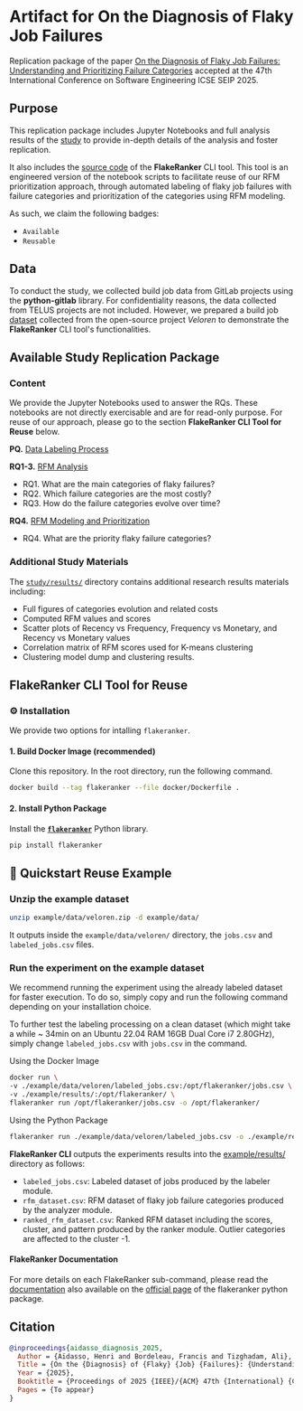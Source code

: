 # Artifact for On the Diagnosis of Flaky Job Failures

Replication package of the paper [On the Diagnosis of Flaky Job Failures:
Understanding and Prioritizing Failure Categories](./PAPER.pdf) accepted at the 47th International Conference on Software Engineering ICSE SEIP 2025.

## Purpose

This replication package includes Jupyter Notebooks and full analysis results of the [study](./study/) to provide in-depth details of the analysis and foster replication.

It also includes the [source code](./src/flakeranker/) of the **FlakeRanker** CLI tool. This tool is an engineered version of the notebook scripts to facilitate reuse of our RFM prioritization approach, through automated labeling of flaky job failures with failure categories and prioritization of the categories using RFM modeling.

As such, we claim the following badges:

- `Available`
- `Reusable`

## Data

To conduct the study, we collected build job data from GitLab projects using the **python-gitlab** library. For confidentiality reasons, the data collected from TELUS projects are not included. However, we prepared a build job [dataset](./example/data/) collected from the open-source project _Veloren_ to demonstrate the **FlakeRanker** CLI tool's functionalities.

## Available Study Replication Package

### Content

We provide the Jupyter Notebooks used to answer the RQs. These notebooks are not directly exercisable and are for read-only purpose. For reuse of our approach, please go to the section **FlakeRanker CLI Tool for Reuse** below.

**PQ.** [Data Labeling Process](./study/data_labeling_process/02_failure_categories_labeling.ipynb)

**RQ1-3.** [RFM Analysis](./study/rfm_analysis/03_label_prioritization.ipynb)

- RQ1. What are the main categories of flaky failures?
- RQ2. Which failure categories are the most costly?
- RQ3. How do the failure categories evolve over time?

**RQ4.** [RFM Modeling and Prioritization](./study/rfm_prioritization/04_categories_rfm_prioritization.ipynb)

- RQ4. What are the priority flaky failure categories?

### Additional Study Materials

The [`study/results/`](./study/results/) directory contains additional research results materials including:

- Full figures of categories evolution and related costs
- Computed RFM values and scores
- Scatter plots of Recency vs Frequency, Frequency vs Monetary, and Recency vs Monetary values
- Correlation matrix of RFM scores used for K-means clustering
- Clustering model dump and clustering results.

## FlakeRanker CLI Tool for Reuse

### ⚙️ Installation

We provide two options for intalling `flakeranker`.

#### 1. Build Docker Image (recommended)

Clone this repository. In the root directory, run the following command.

```sh
docker build --tag flakeranker --file docker/Dockerfile .
```

#### 2. Install Python Package

Install the [**`flakeranker`**](https://pypi.org/project/flakeranker) Python library.

```sh
pip install flakeranker
```

## 🚀 Quickstart Reuse Example

### Unzip the example dataset

```sh
unzip example/data/veloren.zip -d example/data/
```

It outputs inside the `example/data/veloren/` directory, the `jobs.csv` and `labeled_jobs.csv` files.

### Run the experiment on the example dataset

We recommend running the experiment using the already labeled dataset for faster execution. To do so, simply copy and run the following command depending on your installation choice.

To further test the labeling processing on a clean dataset (which might take a while ~ 34min on an Ubuntu 22.04 RAM 16GB Dual Core i7 2.80GHz), simply change `labeled_jobs.csv` with `jobs.csv` in the command.

Using the Docker Image

```sh
docker run \
-v ./example/data/veloren/labeled_jobs.csv:/opt/flakeranker/jobs.csv \
-v ./example/results/:/opt/flakeranker/ \
flakeranker run /opt/flakeranker/jobs.csv -o /opt/flakeranker/
```

Using the Python Package

```sh
flakeranker run ./example/data/veloren/labeled_jobs.csv -o ./example/results/
```

**FlakeRanker CLI** outputs the experiments results into the [example/results/](example/results/) directory as follows:

- `labeled_jobs.csv`: Labeled dataset of jobs produced by the labeler module.
- `rfm_dataset.csv`: RFM dataset of flaky job failure categories produced by the analyzer module.
- `ranked_rfm_dataset.csv`: Ranked RFM dataset including the scores, cluster, and pattern produced by the ranker module. Outlier categories are affected to the cluster -1.

#### FlakeRanker Documentation

For more details on each FlakeRanker sub-command, please read the [documentation](./example/README.md) also available on the [official page](https://pypi.org/project/flakeranker/) of the flakeranker python package.

## Citation

```bibtex
@inproceedings{aidasso_diagnosis_2025,
  Author = {Aïdasso, Henri and Bordeleau, Francis and Tizghadam, Ali},
  Title = {On the {Diagnosis} of {Flaky} {Job} {Failures}: {Understanding} and {Prioritizing} {Failure} {Categories}},
  Year = {2025},
  Booktitle = {Proceedings of 2025 {IEEE}/{ACM} 47th {International} {Conference} on {Software} {Engineering} ({ICSE})},
  Pages = {To appear}
}
```
